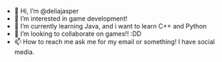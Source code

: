 - 👋 Hi, I’m @deliajasper
- 👀 I’m interested in game development!
- 🌱 I’m currently learning Java, and i want to learn C++ and Python
- 💞️ I’m looking to collaborate on games!! :DD
- 📫 How to reach me ask me for my email or something! I have social media.

<!---
deliajasper/deliajasper is a ✨ special ✨ repository because its `README.md` (this file) appears on your GitHub profile.
You can click the Preview link to take a look at your changes.
--->
